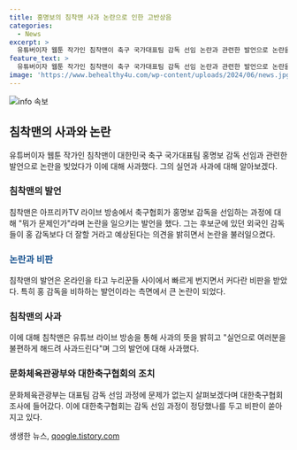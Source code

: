 ```yaml
---
title: 홍명보의 침착맨 사과 논란으로 인한 고반상음
categories:
  - News
excerpt: >
  유튜버이자 웹툰 작가인 침착맨이 축구 국가대표팀 감독 선임 논란과 관련한 발언으로 논란을 빚었다. 이에 침착맨은 유튜브 라이브 방송을 통해 사과하며 실언으로 불편을 끼쳐 죄송하다고 밝혔다. 이에 누리꾼들 사이에서 비판을 받았고, 침착맨은 민감한 문제는 조심스럽게 다뤄야한다며 사죄했다. 문화체육관광부는 대표팀 감독 선임 과정 조사에 착수했으며, 대한축구협회는 감독 선임과정에 대한 비판을 받고 있다.
feature_text: >
  유튜버이자 웹툰 작가인 침착맨이 축구 국가대표팀 감독 선임 논란과 관련한 발언으로 논란을 빚었다. 이에 침착맨은 유튜브 라이브 방송을 통해 사과하며 실언으로 불편을 끼쳐 죄송하다고 밝혔다. 이에 누리꾼들 사이에서 비판을 받았고, 침착맨은 민감한 문제는 조심스럽게 다뤄야한다며 사죄했다. 문화체육관광부는 대표팀 감독 선임 과정 조사에 착수했으며, 대한축구협회는 감독 선임과정에 대한 비판을 받고 있다.
image: 'https://www.behealthy4u.com/wp-content/uploads/2024/06/news.jpg'
---
```


<p><img src="https://www.behealthy4u.com/wp-content/uploads/2024/06/news.jpg" alt="info 속보" /></p>

<h2 data-ke-size="size26">침착맨의 사과와 논란</h2>

<p data-ke-size="size16">유튜버이자 웹툰 작가인 침착맨이 대한민국 축구 국가대표팀 홍명보 감독 선임과 관련한 발언으로 논란을 빚었다가 이에 대해 사과했다. 그의 실언과 사과에 대해 알아보겠다.</p>

<h3>침착맨의 발언</h3>

<p data-ke-size="size16">침착맨은 아프리카TV 라이브 방송에서 축구협회가 홍명보 감독을 선임하는 과정에 대해 "뭐가 문제인가"라며 논란을 일으키는 발언을 했다. 그는 후보군에 있던 외국인 감독들이 홍 감독보다 더 잘할 거라고 예상된다는 의견을 밝히면서 논란을 불러일으켰다.</p>

<h3><b><span style="color: #1a5490;">논란과 비판</span></b></h3>

<p data-ke-size="size16">침착맨의 발언은 온라인을 타고 누리꾼들 사이에서 빠르게 번지면서 커다란 비판을 받았다. 특히 홍 감독을 비하하는 발언이라는 측면에서 큰 논란이 되었다.</p>

<h3>침착맨의 사과</h3>

<p data-ke-size="size16">이에 대해 침착맨은 유튜브 라이브 방송을 통해 사과의 뜻을 밝히고 "실언으로 여러분을 불편하게 해드려 사과드린다"며 그의 발언에 대해 사과했다. </p>

<h3>문화체육관광부와 대한축구협회의 조치</h3>

<p data-ke-size="size16">문화체육관광부는 대표팀 감독 선임 과정에 문제가 없는지 살펴보겠다며 대한축구협회 조사에 들어갔다. 이에 대한축구협회는 감독 선임 과정이 정당했나를 두고 비판이 쏟아지고 있다.</p>
생생한 뉴스, <a href="https://qoogle.tistory.com" rel="dofollow">qoogle.tistory.com</a>


